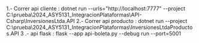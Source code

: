 1.- Correr api cliente : dotnet run --urls="http://localhost:7777"  --project C:\prueba\2024_ASY5131_IntegracionPlataformas\API-Csharp\InversionesLtda.API
2.- Correr api producto : dotnet run --project C:\prueba\2024_ASY5131_IntegracionPlataformas\InversionesLtdaProductos.API
3 .- api flask : flask --app api-boleta.py --debug run --port=5001
